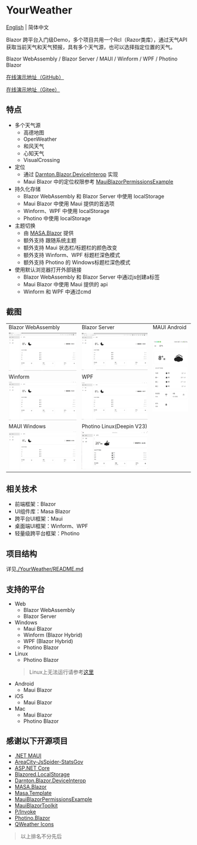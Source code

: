 # YourWeather

[English](./README.en.md) | 简体中文

Blazor 跨平台入门级Demo，多个项目共用一个Rcl（Razor类库），通过天气API获取当前天气和天气预报，具有多个天气源，也可以选择指定位置的天气。

Blazor WebAssembly / Blazor Server / MAUI / Winform / WPF / Photino Blazor

[在线演示地址（GitHub）](https://yu-core.github.io/YourWeather/)

[在线演示地址（Gitee）](https://yu-core.gitee.io/yourweather/)

## 特点
- 多个天气源
	- 高德地图
	- OpenWeather
	- 和风天气
	- 心知天气
	- VisualCrossing
- 定位
	- 通过 [Darnton.Blazor.DeviceInterop](https://github.com/darnton/BlazorDeviceInterop) 实现
	- Maui Blazor 中的定位权限参考 [MauiBlazorPermissionsExample](https://github.com/MackinnonBuck/MauiBlazorPermissionsExample)
- 持久化存储
	- Blazor WebAssembly 和 Blazor Server 中使用 localStorage
	- Maui Blazor 中使用 Maui 提供的首选项
	- Winform、WPF 中使用 localStorage
	- Photino 中使用 localStorage
- 主题切换
	- 由 [MASA.Blazor](https://github.com/BlazorComponent/MASA.Blazor) 提供
	- 额外支持 跟随系统主题
	- 额外支持 Maui 状态栏/标题栏的颜色改变
	- 额外支持 Winform、WPF 标题栏深色模式
	- 额外支持 Photino 的 Windows标题栏深色模式
- 使用默认浏览器打开外部链接
	- Blazor WebAssembly 和 Blazor Server 中通过js创建a标签
	- Maui Blazor 中使用 Maui 提供的 api
	- Winform 和 WPF 中通过cmd

## 截图
<table>
	<tr>
		<td>Blazor WebAssembly</td>
		<td>Blazor Server</td>
		<td>MAUI Android</td>
	</tr>
	<tr>
		<td><img src="./Images/Blazor-Wasm.png"/></td>
		<td><img src="./Images/Blazor-SSR.png"/></td>
		<td rowspan="3"><img src="./Images/MAUI-Android.jpg"/></td>
	</tr>
	<tr>
		<td>Winform</td>
		<td>WPF</td>
	</tr>
	<tr>
		<td><img src="./Images/Winform.png"/></td>
		<td><img src="./Images/WPF.png"/></td>
	</tr>
	<tr>
		<td>MAUI Windows</td>
		<td>Photino Linux(Deepin V23)</td>
	</tr>
	<tr>
		<td><img src="./Images/MAUI-Windows.png"/></td>
		<td><img src="./Images/Photino-Linux(DeepinV23).png"/></td>
	</tr>
</table>

## 相关技术
- 前端框架：Blazor
- UI组件库：Masa Blazor
- 跨平台UI框架：Maui
- 桌面端UI框架：Winform、WPF
- 轻量级跨平台框架：Photino

## 项目结构
详见[./YourWeather/README.md](./YourWeather/README.md)

## 支持的平台
- Web
	- Blazor WebAssembly
	- Blazor Server
- Windows
	- Maui Blazor
	- Winform (Blazor Hybrid)
	- WPF (Blazor Hybrid)
	- Photino Blazor
- Linux
	- Photino Blazor
	> Linux上无法运行请参考[这里](https://github.com/tryphotino/photino.Blazor/issues/81)
- Android
	- Maui Blazor
- iOS
	- Maui Blazor
- Mac
	- Maui Blazor
	- Photino Blazor

## 感谢以下开源项目
- [.NET MAUI](https://github.com/dotnet/maui)
- [AreaCity-JsSpider-StatsGov](https://github.com/xiangyuecn/AreaCity-JsSpider-StatsGov)
- [ASP.NET Core](https://github.com/dotnet/aspnetcore)
- [Blazored.LocalStorage](https://github.com/Blazored/LocalStorage)
- [Darnton.Blazor.DeviceInterop](https://github.com/darnton/BlazorDeviceInterop)
- [MASA.Blazor](https://github.com/BlazorComponent/MASA.Blazor)
- [Masa.Template](https://github.com/masastack/MASA.Template)
- [MauiBlazorPermissionsExample](https://github.com/MackinnonBuck/MauiBlazorPermissionsExample)
- [MauiBlazorToolkit](https://github.com/Yu-Core/MauiBlazorToolkit)
- [P/Invoke](https://github.com/dotnet/pinvoke)
- [Photino.Blazor](https://github.com/tryphotino/photino.Blazor)
- [QWeather Icons](https://github.com/qwd/Icons)
> 以上排名不分先后
